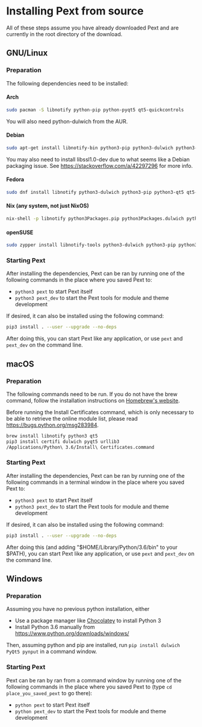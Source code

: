 # Installing Pext from source

All of these steps assume you have already downloaded Pext and are currently in the root directory of the download.

## GNU/Linux

### Preparation

The following dependencies need to be installed:

#### Arch

```sh
sudo pacman -S libnotify python-pip python-pyqt5 qt5-quickcontrols
```

You will also need python-dulwich from the AUR.

#### Debian

```sh
sudo apt-get install libnotify-bin python3-pip python3-dulwich python3-pyqt5.qtquick qml-module-qtquick-controls
```

You may also need to install libssl1.0-dev due to what seems like a Debian packaging issue. See <https://stackoverflow.com/a/42297296> for more info.

#### Fedora

```sh
sudo dnf install libnotify python3-dulwich python3-pip python3-qt5 qt5-qtquickcontrols
```

#### Nix (any system, not just NixOS)

```sh
nix-shell -p libnotify python3Packages.pip python3Packages.dulwich python3Packages.pyqt5 qt5.qtquickcontrols
```

#### openSUSE

```sh
sudo zypper install libnotify-tools python3-dulwich python3-pip python3-qt5
```

### Starting Pext

After installing the dependencies, Pext can be ran by running one of the following commands in the place where you saved Pext to:

- ``python3 pext`` to start Pext itself
- ``python3 pext_dev`` to start the Pext tools for module and theme development

If desired, it can also be installed using the following command:

```sh
pip3 install . --user --upgrade --no-deps
```

After doing this, you can start Pext like any application, or use ``pext`` and ``pext_dev`` on the command line.

## macOS

### Preparation

The following commands need to be run. If you do not have the brew command, follow the installation instructions on [Homebrew's website](https://brew.sh/).

Before running the Install Certificates command, which is only necessary to be able to retrieve the online module list, please read <https://bugs.python.org/msg283984>.

```sh
brew install libnotify python3 qt5
pip3 install certifi dulwich pyqt5 urllib3
/Applications/Python\ 3.6/Install\ Certificates.command
```

### Starting Pext

After installing the dependencies, Pext can be ran by running one of the following commands in a terminal window in the place where you saved Pext to:

- ``python3 pext`` to start Pext itself
- ``python3 pext_dev`` to start the Pext tools for module and theme development

If desired, it can also be installed using the following command:

```sh
pip3 install . --user --upgrade --no-deps
```

After doing this (and adding "$HOME/Library/Python/3.6/bin" to your $PATH), you can start Pext like any application, or use ``pext`` and ``pext_dev`` on the command line.

## Windows

### Preparation

Assuming you have no previous python installation, either

- Use a package manager like [Chocolatey](http://chocolatey.org/) to install Python 3
- Install Python 3.6 manually from <https://www.python.org/downloads/windows/>

Then, assuming python and pip are installed, run `pip install dulwich PyQt5 pynput` in a command window.

### Starting Pext

Pext can be ran by ran from a command window by running one of the following commands in the place where you saved Pext to (type ``cd place_you_saved_pext`` to go there):

- ``python pext`` to start Pext itself
- ``python pext_dev`` to start the Pext tools for module and theme development
